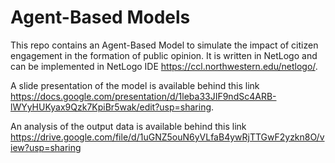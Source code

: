 # Agent-Based Models
This repo contains an Agent-Based Model to simulate the impact of citizen engagement in the formation of public opinion. 
It is written in NetLogo and can be implemented in NetLogo IDE https://ccl.northwestern.edu/netlogo/. 

A slide presentation of the model is available behind this link https://docs.google.com/presentation/d/1leba33JIF9ndSc4ARB-lWYyHUKyax9Qzk7KpiBr5wak/edit?usp=sharing.

An analysis of the output data is available behind this link https://drive.google.com/file/d/1uGNZ5ouN6yVLfaB4ywRjTTGwF2yzkn8O/view?usp=sharing
